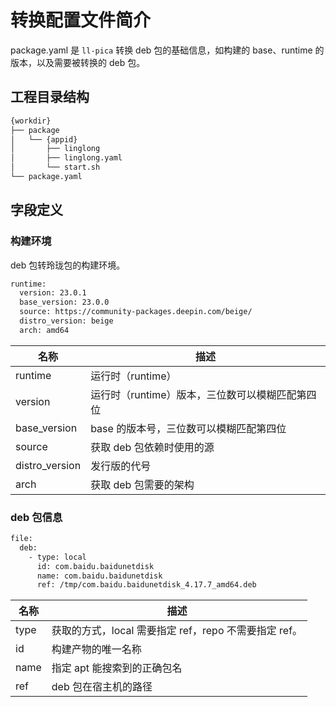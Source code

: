 # 转换配置文件简介

package.yaml 是 `ll-pica` 转换 deb 包的基础信息，如构建的 base、runtime 的版本，以及需要被转换的 deb 包。

## 工程目录结构

```bash
{workdir}
├── package
│   └── {appid}
│       ├── linglong
│       ├── linglong.yaml
│       └── start.sh
└── package.yaml
```

## 字段定义

### 构建环境

deb 包转玲珑包的构建环境。

```bash
runtime:
  version: 23.0.1
  base_version: 23.0.0
  source: https://community-packages.deepin.com/beige/
  distro_version: beige
  arch: amd64
```

| 名称           | 描述                                            |
| -------------- | ----------------------------------------------- |
| runtime        | 运行时（runtime）                               |
| version        | 运行时（runtime）版本，三位数可以模糊匹配第四位 |
| base_version   | base 的版本号，三位数可以模糊匹配第四位         |
| source         | 获取 deb 包依赖时使用的源                       |
| distro_version | 发行版的代号                                    |
| arch           | 获取 deb 包需要的架构                           |

### deb 包信息

```bash
file:
  deb:
    - type: local
      id: com.baidu.baidunetdisk
      name: com.baidu.baidunetdisk
      ref: /tmp/com.baidu.baidunetdisk_4.17.7_amd64.deb
```

| 名称 | 描述                                                  |
| ---- | ----------------------------------------------------- |
| type | 获取的方式，local 需要指定 ref，repo 不需要指定 ref。 |
| id   | 构建产物的唯一名称                                    |
| name | 指定 apt 能搜索到的正确包名                           |
| ref  | deb 包在宿主机的路径                                  |
